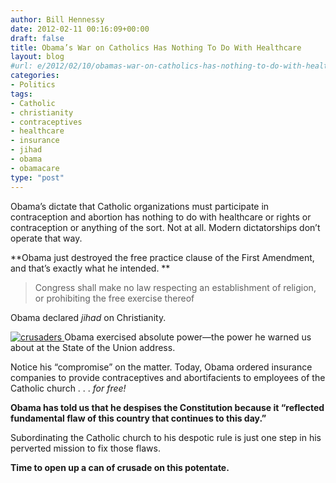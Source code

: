 ```yaml
---
author: Bill Hennessy
date: 2012-02-11 00:16:09+00:00
draft: false
title: Obama’s War on Catholics Has Nothing To Do With Healthcare
layout: blog
#url: e/2012/02/10/obamas-war-on-catholics-has-nothing-to-do-with-healthcare/
categories:
- Politics
tags:
- Catholic
- christianity
- contraceptives
- healthcare
- insurance
- jihad
- obama
- obamacare
type: "post"
---
```


Obama’s dictate that Catholic organizations must participate in contraception and abortion has nothing to do with healthcare or rights or contraception or anything of the sort. Not at all. Modern dictatorships don’t operate that way.

**Obama just destroyed the free practice clause of the First Amendment, and that’s exactly what he intended. **

> Congress shall make no law respecting an establishment of religion, or prohibiting the free exercise thereof
> 
> 

Obama declared _jihad_ on Christianity.

[![crusaders](https://hennessysview.com/wp-content/uploads/2012/02/crusaders_thumb.jpg)
](https://hennessysview.com/wp-content/uploads/2012/02/crusaders.jpg)Obama exercised absolute power—the power he warned us about at the State of the Union address.

Notice his “compromise” on the matter. Today, Obama ordered insurance companies to provide contraceptives and abortifacients to employees of the Catholic church . . . _for free!_

**Obama has told us that he despises the Constitution because it “reflected fundamental flaw of this country that continues to this day.”**

Subordinating the Catholic church to his despotic rule is just one step in his perverted mission to fix those flaws.

**Time to open up a can of crusade on this potentate.**
